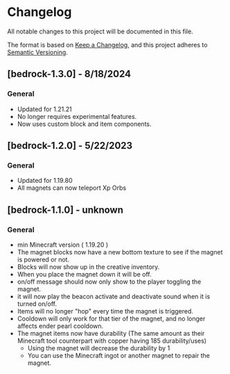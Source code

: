 # Changelog

All notable changes to this project will be documented in this file.

The format is based on [Keep a Changelog](https://keepachangelog.com/en/1.0.0/), and this project adheres to [Semantic Versioning](https://semver.org/spec/v2.0.0.html).

## [bedrock-1.3.0] - 8/18/2024

### General

- Updated for 1.21.21
- No longer requires experimental features.
- Now uses custom block and item components.

## [bedrock-1.2.0] - 5/22/2023

### General

- Updated for 1.19.80
- All magnets can now teleport Xp Orbs

## [bedrock-1.1.0] - unknown

### General

- min Minecraft version ( 1.19.20 )
- The magnet blocks now have a new bottom texture to see if the magnet is powered or not.
- Blocks will now show up in the creative inventory.
- When you place the magnet down it will be off.
- on/off message should now only show to the player toggling the magnet.
- it will now play the beacon activate and deactivate sound when it is turned on/off.
- Items will no longer "hop" every time the magnet is triggered.
- Cooldown will only work for that tier of the magnet, and no longer affects ender pearl cooldown.
- The magnet items now have durability (The same amount as their Minecraft tool counterpart with copper having 185 durability/uses)
  - Using the magnet will decrease the durability by 1
  - You can use the Minecraft ingot or another magnet to repair the magnet.

